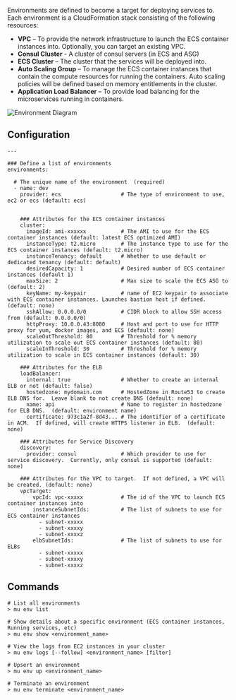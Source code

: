 Environments are defined to become a target for deploying services to.  Each environment is a CloudFormation stack consisting of the following resources:

* **VPC** – To provide the network infrastructure to launch the ECS container instances into. Optionally, you can target an existing VPC.
* **Consul Cluster** - A cluster of consul servers (in ECS and ASG)
* **ECS Cluster** – The cluster that the services will be deployed into.
* **Auto Scaling Group** – To manage the ECS container instances that contain the compute resources for running the containers.  Auto scaling policies will be defined based on memory entitlements in the cluster.
* **Application Load Balancer** – To provide load balancing for the microservices running in containers.

![Environment Diagram](https://github.com/stelligent/mu/wiki/img/ms-architecture-1.png)

## Configuration
```
---

### Define a list of environments
environments:

  # The unique name of the environment  (required)
  - name: dev
    provider: ecs                   # The type of environment to use, ec2 or ecs (default: ecs)


    ### Attributes for the ECS container instances
    cluster:
      imageId: ami-xxxxxx           # The AMI to use for the ECS container instances (default: latest ECS optimized AMI)
      instanceType: t2.micro        # The instance type to use for the ECS container instances (default: t2.micro)
      instanceTenancy: default      # Whether to use default or dedicated tenancy (default: default)
      desiredCapacity: 1            # Desired number of ECS container instances (default 1)
      maxSize: 2                    # Max size to scale the ECS ASG to (default: 2)
      keyName: my-keypair           # name of EC2 keypair to associate with ECS container instances. Launches bastion host if defined. (default: none)
      sshAllow: 0.0.0.0/0           # CIDR block to allow SSH access from (default: 0.0.0.0/0)
      httpProxy: 10.0.0.43:8080     # Host and port to use for HTTP proxy for yum, docker images, and ECS (default: none)
      scaleOutThreshold: 80         # Threshold for % memory utilization to scale out ECS container instances (default: 80)
      scaleInThreshold: 30          # Threshold for % memory utilization to scale in ECS container instances (default: 30)

    ### Attributes for the ELB
    loadBalancer:
      internal: true                # Whether to create an internal ELB or not (default: false)
      hostedzone: mydomain.com      # HostedZone in Route53 to create ELB DNS for.  Leave blank to not create DNS (default: none)
      name: api                     # Name to register in hostedzone for ELB DNS.  (default: environment name)
      certificate: 973c1a2f-8d43... # The identifier of a certificate in ACM.  If defined, will create HTTPS listener in ELB.  (default: none)

    ### Attributes for Service Discovery
    discovery:
      provider: consul              # Which provider to use for service discovery.  Currently, only consul is supported (default: none)

    ### Attributes for the VPC to target.  If not defined, a VPC will be created. (default: none)
    vpcTarget:
        vpcId: vpc-xxxxx            # The id of the VPC to launch ECS container instances into
        instanceSubnetIds:          # The list of subnets to use for ECS container instances
          - subnet-xxxxx
          - subnet-xxxxy
          - subnet-xxxxz
        elbSubnetIds:               # The list of subnets to use for ELBs
          - subnet-xxxxx
          - subnet-xxxxy
          - subnet-xxxxz
```

## Commands
```
# List all environments
> mu env list

# Show details about a specific environment (ECS container instances, Running services, etc)
> mu env show <environment_name>

# View the logs from EC2 instances in your cluster
> mu env logs [--follow] <environment_name> [filter]

# Upsert an environment
> mu env up <environment_name>

# Terminate an environment
> mu env terminate <environment_name>
```

